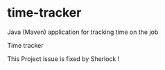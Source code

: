 # time-tracker
Java (Maven) application for tracking time on the job

Time tracker

This Project issue is fixed by Sherlock !
